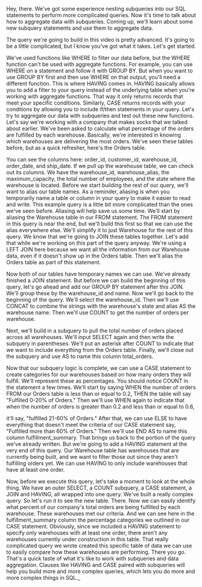 
Hey, there. We've got some experience nesting subqueries into our SQL statements to perform more complicated queries. Now it's time to talk about how to aggregate data with subqueries. Coming up, we'll learn about some new subquery statements and use them to aggregate data. 

The query we're going to build in this video is pretty advanced. It's going to be a little complicated, but I know you've got what it takes. Let's get started. 

We've used functions like WHERE to filter our data before, but the WHERE function can't be used with aggregate functions. For example, you can use WHERE on a statement and follow it with GROUP BY. But when you want to use GROUP BY first and then use WHERE on that output, you'll need a different function. This is where HAVING comes in. HAVING basically allows you to add a filter to your query instead of the underlying table when you're working with aggregate functions. That way it only returns records that meet your specific conditions. Similarly, CASE returns records with your conditions by allowing you to include if/then statements in your query. Let's try to aggregate our data with subqueries and test out these new functions. Let's say we're working with a company that makes socks that we talked about earlier. We've been asked to calculate what percentage of the orders are fulfilled by each warehouse. Basically, we're interested in knowing which warehouses are delivering the most orders. We've seen these tables before, but as a quick refresher, here's the Orders table.

You can see the columns here: order_id, customer_id, warehouse_id, order_date, and ship_date. If we pull up the warehouse table, we can check out its columns. We have the warehouse_id, warehouse_alias, the maximum_capacity, the total number of employees, and the state where the warehouse is located. Before we start building the rest of our query, we'll want to alias our table names. As a reminder, aliasing is when you temporarily name a table or column in your query to make it easier to read and write. This example query is a little bit more complicated than the ones we've seen before. Aliasing will help save us some time. We'll start by aliasing the Warehouse table in our FROM statement. The FROM statement in this query is near the end, but we'll build this first so that we can use the alias everywhere else. We'll simplify it to just Warehouse for the rest of this query. We know that we're going to JOIN these tables together. Let's add that while we're working on this part of the query anyway. We're using a LEFT JOIN here because we want all the information from our Warehouse data, even if it doesn't show up in the Orders table. Then we'll alias the Orders table as part of this statement.

Now both of our tables have temporary names we can use. We've already finished a JOIN statement. But before we can build the beginning of this query, let's go ahead and add our GROUP BY statement after this JOIN. We'll group these by the warehouse_id and name. Now we'll go back to the beginning of the query. We'll select the warehouse_id. Then we'll use CONCAT to combine the strings with the warehouse's state and alias AS the warehouse name. Then we'll use COUNT to get the number of orders per warehouse.

Next, we'll build in a subquery to pull the total number of orders placed across all warehouses. We'll input SELECT again and then write the subquery in parentheses. We'll put an asterisk after COUNT to indicate that we want to include everything from the Orders table. Finally, we'll close out the subquery and use AS to name this column total_orders.

Now that our subquery logic is complete, we can use a CASE statement to create categories for our warehouses based on how many orders they will fulfill. We'll represent these as percentages. You should notice COUNT in the statement a few times. We'll start by saying WHEN the number of orders FROM our Orders table is less than or equal to 0.2, THEN the table will say "Fulfilled 0-20% of Orders." Then we'll use WHEN again to indicate that when the number of orders is greater than 0.2 and less than or equal to 0.6,

it'll say, "fulfilled 21-60% of Orders." After that, we can use ELSE to have everything that doesn't meet the criteria of our CASE statement say, "Fulfilled more than 60% of Orders." Then we'll use END AS to name this column fulfillment_summary. That brings us back to the portion of the query we've already written. But we're going to add a HAVING statement at the very end of this query. Our Warehouse table has warehouses that are currently being built, and we want to filter those out since they aren't fulfilling orders yet. We can use HAVING to only include warehouses that have at least one order.

Now, before we execute this query, let's take a moment to look at the whole thing. We have an outer SELECT, a COUNT subquery, a CASE statement, a JOIN and HAVING, all wrapped into one query. We've built a really complex query. So let's run it to see the new table. There. Now we can easily identify what percent of our company's total orders are being fulfilled by each warehouse. These warehouses met our criteria. And we can see here in the fulfillment_summary column the percentage categories we outlined in our CASE statement. Obviously, since we included a HAVING statement to specify only warehouses with at least one order, there aren't any warehouses currently under construction in this table. That really complicated query we wrote created this specific table of data we can use to easily compare how these warehouses are performing. There you go. That's a quick taste of what it's like to work with subqueries and data aggregation. Clauses like HAVING and CASE paired with subqueries will help you build more and more complex queries, which lets you do more and more complex things in SQL._